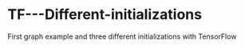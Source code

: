 # TF---Different-initializations
First graph example and three different initializations with TensorFlow 
